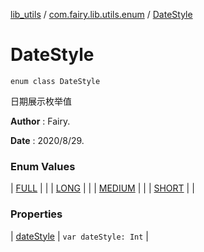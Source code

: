 [lib_utils](../../index.md) / [com.fairy.lib.utils.enum](../index.md) / [DateStyle](./index.md)

# DateStyle

`enum class DateStyle`

日期展示枚举值

**Author**
: Fairy.

**Date**
: 2020/8/29.

### Enum Values

| [FULL](-f-u-l-l.md) |  |
| [LONG](-l-o-n-g.md) |  |
| [MEDIUM](-m-e-d-i-u-m.md) |  |
| [SHORT](-s-h-o-r-t.md) |  |

### Properties

| [dateStyle](date-style.md) | `var dateStyle: Int` |


